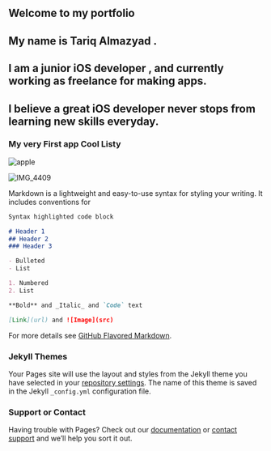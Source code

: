   ## Welcome to my portfolio

## My name is Tariq Almazyad . 
## I am a junior iOS developer , and currently working as freelance for making apps. 
## I believe a great iOS developer never stops from learning new skills everyday.



### My very First app **Cool Listy**
![apple](https://apps.apple.com/us/app/cool-listy/id1495567728?ls=1)

![IMG_4409](https://user-images.githubusercontent.com/34104180/72782135-04171480-3bf1-11ea-9a68-f450e8b0a39d.PNG)


Markdown is a lightweight and easy-to-use syntax for styling your writing. It includes conventions for

```markdown
Syntax highlighted code block

# Header 1
## Header 2
### Header 3

- Bulleted
- List

1. Numbered
2. List

**Bold** and _Italic_ and `Code` text

[Link](url) and ![Image](src)
```

For more details see [GitHub Flavored Markdown](https://guides.github.com/features/mastering-markdown/).

### Jekyll Themes

Your Pages site will use the layout and styles from the Jekyll theme you have selected in your [repository settings](https://github.com/TariqAlmazyad/TariqAlmazyad_portfolio-/settings). The name of this theme is saved in the Jekyll `_config.yml` configuration file.

### Support or Contact

Having trouble with Pages? Check out our [documentation](https://help.github.com/categories/github-pages-basics/) or [contact support](https://github.com/contact) and we’ll help you sort it out.
